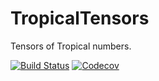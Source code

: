# TropicalTensors

Tensors of Tropical numbers.

[![Build Status](https://travis-ci.com/TensorBFS/TropicalTensors.jl.svg?branch=master)](https://travis-ci.com/TensorBFS/TropicalTensors.jl)
[![Codecov](https://codecov.io/gh/TensorBFS/TropicalTensors.jl/branch/master/graph/badge.svg)](https://codecov.io/gh/TensorBFS/TropicalTensors.jl)
